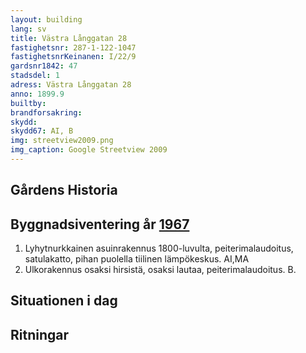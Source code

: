 ```yaml
---
layout: building
lang: sv
title: Västra Långgatan 28
fastighetsnr: 287-1-122-1047
fastighetsnrKeinanen: I/22/9
gardsnr1842: 47
stadsdel: 1
adress: Västra Långgatan 28
anno: 1899.9
builtby:
brandforsakring:
skydd:
skydd67: AI, B
img: streetview2009.png
img_caption: Google Streetview 2009
---
```

## Gårdens Historia


## Byggnadsiventering år <a href="/sources/keinanen_karki.pdf">1967</a>
1. Lyhytnurkkainen asuinrakennus 1800-luvulta, peiterimalaudoitus, satulakatto, pihan puolella tiilinen lämpökeskus. AI,MA
2. Ulkorakennus osaksi hirsistä, osaksi lautaa, peiterimalaudoitus. B.

## Situationen i dag


## Ritningar

